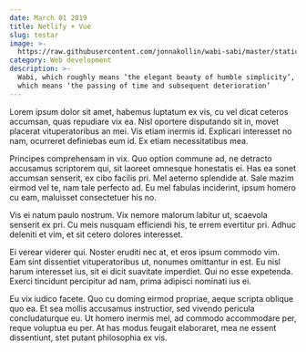 ```yaml
---
date: March 01 2019
title: Netlify + Vue
slug: testar
image: >-
  https://raw.githubusercontent.com/jonnakollin/wabi-sabi/master/static/images/img_4139.jpg
category: Web development
description: >-
  Wabi, which roughly means ‘the elegant beauty of humble simplicity’, and sabi,
  which means ‘the passing of time and subsequent deterioration’
---
```

Lorem ipsum dolor sit amet, habemus luptatum ex vis, cu vel dicat ceteros accumsan, quas repudiare vix ea. Nisl oportere disputando sit in, movet placerat vituperatoribus an mei. Vis etiam inermis id. Explicari interesset no nam, ocurreret definiebas eum id. Ex etiam necessitatibus mea.



Principes comprehensam in vix. Quo option commune ad, ne detracto accusamus scriptorem qui, sit laoreet omnesque honestatis ei. Has ea sonet accumsan senserit, ex cibo facilis pri. Mel aeterno splendide at. Sale mazim eirmod vel te, nam tale perfecto ad. Eu mel fabulas inciderint, ipsum homero cu eam, maluisset consectetuer his no.



Vis ei natum paulo nostrum. Vix nemore malorum labitur ut, scaevola senserit ex pri. Cu meis nusquam efficiendi his, te errem evertitur pri. Adhuc deleniti et vim, et sit cetero dolores interesset.



Ei verear viderer qui. Noster eruditi nec at, et eros ipsum commodo vim. Eam sint dissentiet vituperatoribus ut, nonumes omittantur in est. Eu nisl harum interesset ius, sit ei dicit suavitate imperdiet. Qui no esse expetenda. Exerci tincidunt percipitur ad nam, prima adipisci nominati ius ei.



Eu vix iudico facete. Quo cu doming eirmod propriae, aeque scripta oblique quo ea. Et sea mollis accusamus instructior, sed vivendo pericula concludaturque eu. Ut homero inermis mel, ad commodo accommodare per, reque voluptua eu per. At has modus feugait elaboraret, mea ne essent dissentiunt, stet putant philosophia ex vis.

